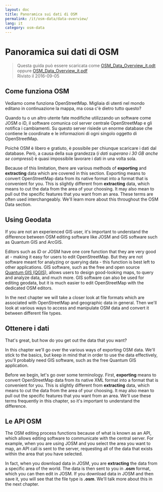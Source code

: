 ```yaml
---
layout: doc
title: Panoramica sui dati di OSM
permalink: /it/osm-data/data-overview/
lang: it
category: osm-data
---
```


 Panoramica sui dati di OSM
==================


> Questa guida può essere scaricata come [OSM_Data_Overview_it.odt](/files/OSM_Data_Overview_it.odt) oppure [OSM_Data_Overview_it.pdf](/files/OSM_Data_Overview_it.pdf)  
> Rivisto il 2016-09-05

<!--In this section we'll consider how OpenStreetMap functions, which will help us to understand better how the data is structured, and how we can best utilize it.-->

Come funziona OSM
--------------
Vediamo come funziona OpenStreetMap. Migliaia di utenti nel mondo editano in continuazione la mappa, ma cosa c'è dietro tutto questo?  

Quando tu o un altro utente fate modifiche utilizzando un software come JOSM o iD, il software comunica col server centrale OpenStreetMap e gli notifica i cambiamenti. Su questo server risiede un enorme database che contiene le coordinate e le informazioni di ogni singolo oggetto di OpenStreetMap.  

Poichè OSM è libero e gratiuto, è possibile per chiunque scaricare i dati dal database. Però, a causa della sua grandezza (*i dati superano i 30 GB anche se compressi*) è quasi impossibile lavorare i dati in una volta sola.  

Because of this limitation, there are various methods of **exporting** and **extracting** data which are covered in this section. Exporting means to convert OpenStreetMap data from its native format into a format that is convenient for you. This is slightly different from **extracting** data, which means to cut the data from the area of your choosing.  It may also mean to pull out the specific features that you want from an area. These terms are often used interchangeably. We'll learn more about this throughout the OSM Data section.  

Using Geodata
--------------
If you are not an experienced GIS user, it's important to understand the difference between OSM editing software like JOSM and GIS software such as Quantum GIS and ArcGIS.  

Editors such as iD or JOSM have one core function that they are very good at - making it easy for users to edit OpenStreetMap. But they are not software meant for analyzing or querying data -
this function is best left to other applications. GIS software, such as the free and open source [Quantum GIS (QGIS)](http://www.qgis.org), allows users to design good-looking maps, to query and analyze data, and much more. GIS software can also be used for editing geodata, but it is much easier to edit OpenStreetMap with the dedicated OSM editors.  

In the next chapter we will take a closer look at file formats which are associated with OpenStreetMap and geographic data in general. Then we'll look at various ways to access and manipulate OSM data and convert it between different file types.  


Ottenere i dati
-----------------

That's great, but how do you get out the data that you want?  

In this chapter we'll go over the various ways of exporting OSM data. We'll stick to the basics, but keep in mind that in order to use the data effectively, you'll probably need GIS software,
such as the free Quantum GIS application.  

Before we begin, let's go over some terminology. First, **exporting** means to convert OpenStreetMap data from its native XML format into a format that is convenient for you. This is slightly different from **extracting** data, which means to cut the data from the area of your choosing.  It may also mean to pull out the specific features that you want from an area. We'll use these terms frequently in this chapter, so it's important to understand the difference.  

Le API OSM
------------
The OSM editing process functions because of what is known as an API, which allows editing software to communicate with the central server. For example, when you are using JOSM and you select the area you want to map, an API call is sent to the server, requesting all of the data that exists within the area that you have selected.  

In fact, when you download data in JOSM, you are **extracting** the data from a specific area of the world. The data is then sent to you in **.osm** format, which you can then edit in JOSM. If you download data in JOSM and then save it, you will see that the file type is **.osm**. We'll talk more about this in the next chapter.  
